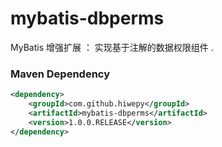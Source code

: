 # mybatis-dbperms

MyBatis 增强扩展 ： 实现基于注解的数据权限组件 .




### Maven Dependency

``` xml
<dependency>
	<groupId>com.github.hiwepy</groupId>
	<artifactId>mybatis-dbperms</artifactId>
	<version>1.0.0.RELEASE</version>
</dependency>
```
